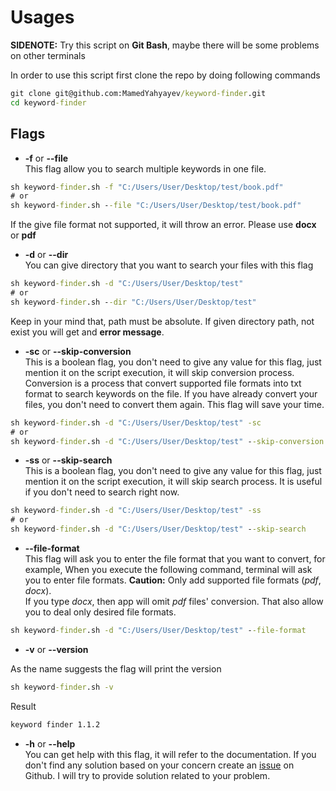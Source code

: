 <!-- docs/usage.md -->

# Usages

**SIDENOTE:** Try this script on **Git Bash**, maybe there will be some problems on other terminals</br>

In order to use this script first clone the repo by doing following commands

```cmd
git clone git@github.com:MamedYahyayev/keyword-finder.git
cd keyword-finder
```

## Flags

- **-f** or **--file**</br>
This flag allow you to search multiple keywords in one file.

```cmd
sh keyword-finder.sh -f "C:/Users/User/Desktop/test/book.pdf"
# or
sh keyword-finder.sh --file "C:/Users/User/Desktop/test/book.pdf"
```

If the give file format not supported, it will throw an error.
Please use **docx** or **pdf**

- **-d** or **--dir**</br>
You can give directory that you want to search your files with this flag

```cmd
sh keyword-finder.sh -d "C:/Users/User/Desktop/test"
# or
sh keyword-finder.sh --dir "C:/Users/User/Desktop/test"
```

Keep in your mind that, path must be absolute. If given directory path, not exist you will get and **error message**.

- **-sc** or **--skip-conversion**</br>
This is a boolean flag, you don't need to give any value for this flag, just mention it on the script execution, it will
skip conversion process. Conversion is a process that convert supported file formats into txt format to search keywords on
the file. If you have already convert your files, you don't need to convert them again. This flag will save your time.

```cmd
sh keyword-finder.sh -d "C:/Users/User/Desktop/test" -sc
# or
sh keyword-finder.sh -d "C:/Users/User/Desktop/test" --skip-conversion
```

- **-ss** or **--skip-search**</br>
This is a boolean flag, you don't need to give any value for this flag, just mention it on the script execution, it will
skip search process. It is useful if you don't need to search right now.

```cmd
sh keyword-finder.sh -d "C:/Users/User/Desktop/test" -ss
# or
sh keyword-finder.sh -d "C:/Users/User/Desktop/test" --skip-search
```

- **--file-format**</br>
This flag will ask you to enter the file format that you want to convert, for example,
When you execute the following command, terminal will ask you to enter file formats.
**Caution:** Only add supported file formats (*pdf*, *docx*).</br>
If you type *docx*, then app will omit *pdf* files' conversion. That also allow you to deal
only desired file formats.

```cmd
sh keyword-finder.sh -d "C:/Users/User/Desktop/test" --file-format
```

- **-v** or **--version**</br>

As the name suggests the flag will print the version

```cmd
sh keyword-finder.sh -v
```

Result

```cmd
keyword finder 1.1.2
```

- **-h** or **--help**</br>
You can get help with this flag, it will refer to the documentation. If you don't find any solution based on your concern
create an [issue](https://github.com/MamedYahyayev/keyword-finder/issues) on Github. I will try to provide solution related to your problem.
